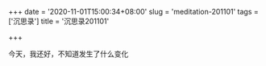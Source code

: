 +++
date = '2020-11-01T15:00:34+08:00'
slug = 'meditation-201101'
tags = ['沉思录']
title = '沉思录201101'

+++

今天，我还好，不知道发生了什么变化
